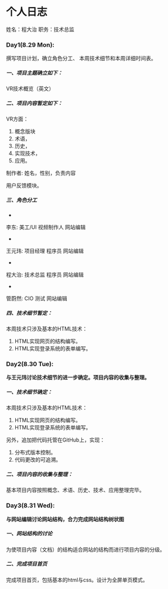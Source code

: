 ﻿# 个人日志
姓名：程大治 职务：技术总监


### Day1(8.29 Mon):

撰写项目计划，确立角色分工、 本周技术细节和本周详细时间表。
##### 一、项目主题确立如下：VR技术概览（英文）
##### 二、项目内容暂定如下：VR方面：1. 概念版块2. 术语，3. 历史，4. 实现技术，5. 应用。
制作者: 姓名，性别，负责内容用户反馈模块。
##### 三、角色分工
* 
李东: 美工/UI 视频制作人 网站编辑* 
王元玮: 项目经理 程序员 网站编辑* 
程大治: 技术总监 程序员 网站编辑* 
管蔚然: CIO 测试 网站编辑
##### 四、技术细节暂定：
本周技术只涉及基本的HTML技术：
1. HTML实现网页的结构编写。2. HTML实现登录系统的表单编写。

### Day2(8.30 Tue):
**与王元玮讨论技术细节的进一步确定。项目内容的收集与整理。**

##### 一、技术细节确定：
本周技术只涉及基本的HTML技术：	
1. HTML实现网页的结构编写。2. HTML实现登录系统的表单编写。
另外，追加把代码托管在GitHub上，实现：
1. 分布式版本控制。2. 代码更改的可追溯。
##### 二、项目内容的收集与整理：

基本项目内容按照概念、术语、历史、技术、应用整理完毕。


### Day3(8.31 Wed):

**与网站编辑讨论网站结构，合力完成网站结构树状图**

##### 一、网站结构的讨论
为使项目内容（文档）的结构适合网站的结构而进行项目内容的分级。

##### 二、完成项目首页    完成项目首页，包括基本的html与css。设计为全屏单页模式。